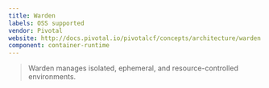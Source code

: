 ```yaml
---
title: Warden
labels: OSS supported
vendor: Pivotal
website: http://docs.pivotal.io/pivotalcf/concepts/architecture/warden.html
component: container-runtime
---
```

> Warden manages isolated, ephemeral, and resource-controlled environments.
